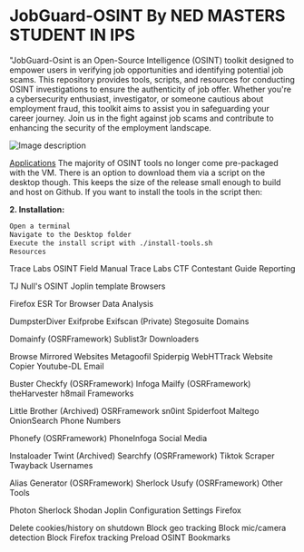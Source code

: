 # JobGuard-OSINT By NED MASTERS STUDENT IN IPS
"JobGuard-Osint is an Open-Source Intelligence (OSINT) toolkit designed to empower users in verifying job opportunities and identifying potential job scams. This repository provides tools, scripts, and resources for conducting OSINT investigations to ensure the authenticity of job offer. Whether you're a cybersecurity enthusiast, investigator, or someone cautious about employment fraud, this toolkit aims to assist you in safeguarding your career journey. Join us in the fight against job scams and contribute to enhancing the security of the employment landscape.

![Image description](<img width="959" alt="Screen View" src="https://github.com/Hassan125/JobGuard-OSINT/assets/5916673/1f2b3547-4165-490d-9daa-e6df4bba3bba">)

[Applications]([https://example.com](https://github.com/Hassan125/JobGuard-OSINT/edit/main/README.md))
The majority of OSINT tools no longer come pre-packaged with the VM. There is an option to download them via a script on the desktop though. This keeps the size of the release small enough to build and host on Github. If you want to install the tools in the script then:



**2. Installation:**

```markdown
Open a terminal
Navigate to the Desktop folder
Execute the install script with ./install-tools.sh
Resources
```
Trace Labs OSINT Field Manual
Trace Labs CTF Contestant Guide
Reporting

TJ Null's OSINT Joplin template
Browsers

Firefox ESR
Tor Browser
Data Analysis

DumpsterDiver
Exifprobe
Exifscan (Private)
Stegosuite
Domains

Domainfy (OSRFramework)
Sublist3r
Downloaders

Browse Mirrored Websites
Metagoofil
Spiderpig
WebHTTrack Website Copier
Youtube-DL
Email

Buster
Checkfy (OSRFramework)
Infoga
Mailfy (OSRFramework)
theHarvester
h8mail
Frameworks

Little Brother (Archived)
OSRFramework
sn0int
Spiderfoot
Maltego
OnionSearch
Phone Numbers

Phonefy (OSRFramework)
PhoneInfoga
Social Media

Instaloader
Twint (Archived)
Searchfy (OSRFramework)
Tiktok Scraper
Twayback
Usernames

Alias Generator (OSRFramework)
Sherlock
Usufy (OSRFramework)
Other Tools

Photon
Sherlock
Shodan
Joplin
Configuration Settings
Firefox

Delete cookies/history on shutdown
Block geo tracking
Block mic/camera detection
Block Firefox tracking
Preload OSINT Bookmarks
